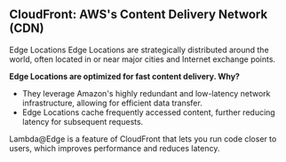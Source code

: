 ## CloudFront: AWS's Content Delivery Network (CDN)

Edge Locations
Edge Locations are strategically distributed around the world, often located in or near major cities and Internet exchange points.

**Edge Locations are optimized for fast content delivery. Why?**
- They leverage Amazon's highly redundant and low-latency network infrastructure, allowing for efficient data transfer. 
- Edge Locations cache frequently accessed content, further reducing latency for subsequent requests.

Lambda@Edge is a feature of CloudFront that lets you run code closer to users, which improves performance and reduces latency.
